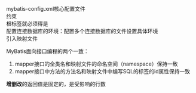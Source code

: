 mybatis-config.xml核心配置文件  
约束<!DOCTYPE configuration PUBLIC "dtd">  
根标签就必须得是<configuration></configuration>  
配置连接数据库的环境：<environments>配置多个连接数据库的文件<environment>设置具体环境</environment></environments>  
引入映射文件<mappers></mappers>  



MyBatis面向接口编程的两个一致：  
1. mapper接口的全类名和映射文件的命名空间（namespace）保持一致  
2. mapper接口中方法的方法名和映射文件中编写SQL的标签的id属性保持一致  

**增删改**的返回值是固定的，是受影响的行数